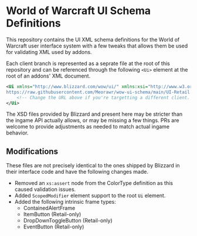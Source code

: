 # World of Warcraft UI Schema Definitions

This repository contains the UI XML schema definitions for the World of Warcraft user interface system with a few tweaks that allows them be used for validating XML used by addons.

Each client branch is represented as a seprate file at the root of this repository and can be referenced through the following `<Ui>` element at the root of an addons' XML document.

```xml
<Ui xmlns="http://www.blizzard.com/wow/ui/" xmlns:xsi="http://www.w3.org/2001/XMLSchema-instance" xsi:schemaLocation="http://www.blizzard.com/wow/ui/
https://raw.githubusercontent.com/Meorawr/wow-ui-schema/main/UI-Retail.xsd">
    <!-- Change the URL above if you're targetting a different client. -->
</Ui>
```

The XSD files provided by Blizzard and present here may be stricter than the ingame API actually allows, or may be missing a few things. PRs are welcome to provide adjustments as needed to match actual ingame behavior.

## Modifications

These files are not precisely identical to the ones shipped by Blizzard in their interface code and have the following changes made.

* Removed an `xs:assert` node from the ColorType definition as this caused validation issues.
* Added `ScopedModifier` element support to the root `Ui` element.
* Added the following intrinsic frame types:
  * ContainedAlertFrame
  * ItemButton (Retail-only)
  * DropDownToggleButton (Retail-only)
  * EventButton (Retail-only)

